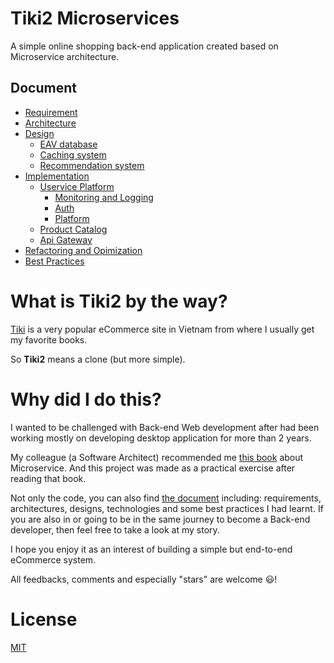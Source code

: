 # Tiki2 Microservices
A simple online shopping back-end application created based on Microservice architecture.

## Document
- [Requirement](https://github.com/johnlemon93/tiki2-uservices/wiki/Requirement)
- [Architecture](https://github.com/johnlemon93/tiki2-uservices/wiki/Architecture)
- [Design]()
  - [EAV database]()
  - [Caching system]()
  - [Recommendation system]()
- [Implementation](https://github.com/johnlemon93/tiki2-uservices/wiki/Implementation)
  - [Uservice Platform]()
    - [Monitoring and Logging]()
    - [Auth]()
    - [Platform]()
  - [Product Catalog]()
  - [Api Gateway]()
- [Refactoring and Opimization](https://github.com/johnlemon93/tiki2-uservices/wiki/RefactorAndOptimization)
- [Best Practices](https://github.com/johnlemon93/tiki2-uservices/wiki/BestPractices)

# What is Tiki2 by the way?
[Tiki](https://tiki.vn) is a very popular eCommerce site in Vietnam from where I usually get my favorite books.

So **Tiki2** means a clone (but more simple).

# Why did I do this?
I wanted to be challenged with Back-end Web development after had been working mostly on developing desktop application for more than 2 years. 

My colleague (a Software Architect) recommended me [this book](https://www.manning.com/books/microservices-in-net-core) about Microservice. And this project was made as a practical exercise after reading that book. 

Not only the code, you can also find [the document](https://github.com/johnlemon93/tiki2-uservices/wiki) including: requirements, architectures, designs, technologies and some best practices I had learnt. If you are also in or going to be in the same journey to become a Back-end developer, then feel free to take a look at my story.

I hope you enjoy it as an interest of building a simple but end-to-end eCommerce system.

All feedbacks, comments and especially "stars" are welcome :smiley:!

# License
[MIT](https://opensource.org/licenses/MIT)
